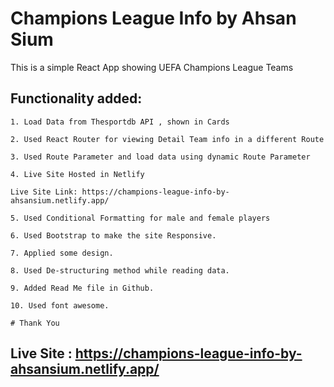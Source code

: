 # Champions League Info by Ahsan Sium

This is a simple React App showing UEFA Champions League Teams

## Functionality added:

    1. Load Data from Thesportdb API , shown in Cards

    2. Used React Router for viewing Detail Team info in a different Route

    3. Used Route Parameter and load data using dynamic Route Parameter

    4. Live Site Hosted in Netlify

    Live Site Link: https://champions-league-info-by-ahsansium.netlify.app/

    5. Used Conditional Formatting for male and female players

    6. Used Bootstrap to make the site Responsive.

    7. Applied some design.

    8. Used De-structuring method while reading data.

    9. Added Read Me file in Github.

    10. Used font awesome.

    # Thank You 
## Live Site : https://champions-league-info-by-ahsansium.netlify.app/
